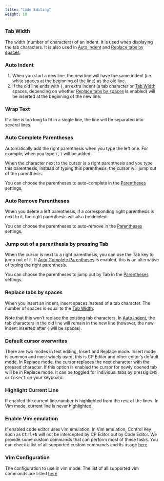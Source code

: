 ```yaml
---
title: "Code Editing"
weight: 10
---
```


### Tab Width

The width (number of characters) of an indent. It is used when displaying the tab characters. It is also used in [Auto Indent](#auto-indent) and [Replace tabs by spaces](#replace-tabs-by-spaces).

### Auto Indent

1.  When you start a new line, the new line will have the same indent (i.e. white spaces at the beginning of the line) as the old line.
2.  If the old line ends with `{`, an extra indent (a tab character or [Tab Width](#tab-width) spaces, depending on whether [Replace tabs by spaces](#replace-tabs-by-spaces) is enabled) will be inserted at the beginning of the new line.

### Wrap Text

If a line is too long to fit in a single line, the line will be separated into several lines.

### Auto Complete Parentheses

Automatically add the right parenthesis when you type the left one. For example, when you type `(`, `)` will be added.

When the character next to the cursor is a right parenthesis and you type this parenthesis, instead of typing this parenthesis, the cursor will jump out of the parenthesis.

You can choose the parentheses to auto-complete in the [Parentheses](../language#parentheses) settings.

### Auto Remove Parentheses

When you delete a left parenthesis, if a corresponding right parenthesis is next to it, the right parenthesis will also be deleted.

You can choose the parentheses to auto-remove in the [Parentheses](../language#parentheses) settings.

### Jump out of a parenthesis by pressing Tab

When the cursor is next to a right parenthesis, you can use the Tab key to jump out of it. If [Auto Complete Parentheses](#auto-complete-parentheses) is enabled, this is an alternative of typing the right parenthesis.

You can choose the parentheses to jump out by Tab in the [Parentheses](../language#parentheses) settings.

### Replace tabs by spaces

When you insert an indent, insert spaces instead of a tab character. The number of spaces is equal to the [Tab Width](#tab-width).

Note that this won't replace the existing tab characters. In [Auto Indent](#auto-indent), the tab characters in the old line will remain in the new line (however, the new indent inserted after `{` will be spaces).

### Default cursor overwrites

There are two modes in text editing, Insert and Replace mode. Insert mode is common and most widely used, this is CP Editor and other editor’s default mode. In Replace mode, the cursor replaces the next character with the pressed character. If this option is enabled the cursor for newly opened tab will be in Replace mode. It can be toggled for individual tabs by pressig <kbd>INS</kbd> or <kbd>Insert</kbd> on your keyboard.

### Highlight Current Line

If enabled the current line number is highlighted from the rest of the lines. In Vim mode, current line is never highlighted.

### Enable Vim emulation

If enabled code editor uses vim emulation. In Vim emulation, Control Key such as <kbd>Ctrl+N</kbd> will not be intercepted by CP Editor but by Code Editor. We provide some custom commands that can perform most of these tasks. You can check a list of all supported custom commands and its usage [here](../../general/vim-commands/#custom-vim-commands)

### Vim Configuration

The configuration to use in vim mode. The list of all supported vim commands are listed [here](../../general/vim-commands/#vim-commands)

